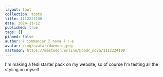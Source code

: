 ```yaml
---
layout: toot
collection: toots
title: 1112224100
date: 2024-11-12
published: true
tags: []
pinned: false
author: ⸸ commander ░ nova ⸸ :~$
avatar: /img/avatar/daemon.jpeg
mastodon: https://mastodon.online/@cmdr_nova/1112224100
---
```


I'm making a fedi starter pack on my website, so of course I'm testing all the styling on myself

